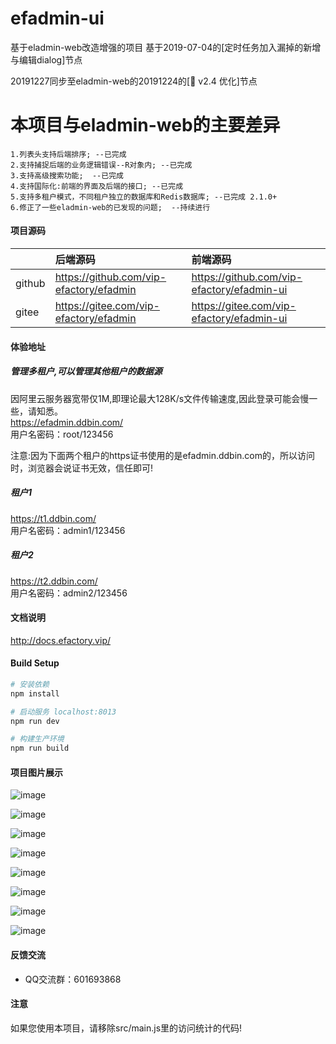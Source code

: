 # efadmin-ui
基于eladmin-web改造增强的项目
基于2019-07-04的[定时任务加入漏掉的新增与编辑dialog]节点

20191227同步至eladmin-web的20191224的[:bookmark: v2.4 优化]节点

# 本项目与eladmin-web的主要差异
```
1.列表头支持后端排序; --已完成
2.支持捕捉后端的业务逻辑错误--R对象内; --已完成
3.支持高级搜索功能;  --已完成
4.支持国际化:前端的界面及后端的接口; --已完成
5.支持多租户模式，不同租户独立的数据库和Redis数据库; --已完成 2.1.0+
6.修正了一些eladmin-web的已发现的问题;  --持续进行
```

#### 项目源码

|        | 后端源码                                 | 前端源码                                    |
|:-------|:----------------------------------------|:-------------------------------------------|
| github | https://github.com/vip-efactory/efadmin | https://github.com/vip-efactory/efadmin-ui |
| gitee  | https://gitee.com/vip-efactory/efadmin  | https://gitee.com/vip-efactory/efadmin-ui  |

#### 体验地址
##### 管理多租户,可以管理其他租户的数据源  
因阿里云服务器宽带仅1M,即理论最大128K/s文件传输速度,因此登录可能会慢一些，请知悉。  
<https://efadmin.ddbin.com/>  
用户名密码：root/123456

注意:因为下面两个租户的https证书使用的是efadmin.ddbin.com的，所以访问时，浏览器会说证书无效，信任即可!
##### 租户1
<https://t1.ddbin.com/>  
用户名密码：admin1/123456
##### 租户2
<https://t2.ddbin.com/>  
用户名密码：admin2/123456

#### 文档说明
<http://docs.efactory.vip/>

#### Build Setup
``` bash
# 安装依赖
npm install

# 启动服务 localhost:8013
npm run dev

# 构建生产环境
npm run build
```

#### 项目图片展示

![image](https://gitee.com/vip-efactory/efadmin-ui/raw/master/public/proj_imgs/zh_Login.png)

![image](https://gitee.com/vip-efactory/efadmin-ui/raw/master/public/proj_imgs/switch_lang_Login.png)

![image](https://gitee.com/vip-efactory/efadmin-ui/raw/master/public/proj_imgs/en_Login.png)

![image](https://gitee.com/vip-efactory/efadmin-ui/raw/master/public/proj_imgs/zh_main.png)

![image](https://gitee.com/vip-efactory/efadmin-ui/raw/master/public/proj_imgs/en_main.png)

![image](https://gitee.com/vip-efactory/efadmin-ui/raw/master/public/proj_imgs/en_employee.png)

![image](https://gitee.com/vip-efactory/efadmin-ui/raw/master/public/proj_imgs/i18n_zh_api.png)

![image](https://gitee.com/vip-efactory/efadmin-ui/raw/master/public/proj_imgs/i18n_en_api.png)


#### 反馈交流

- QQ交流群：601693868

#### 注意  
如果您使用本项目，请移除src/main.js里的访问统计的代码!

